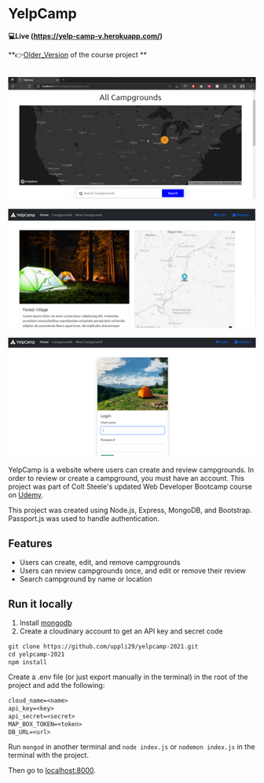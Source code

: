 # YelpCamp

**💻Live (https://yelp-camp-v.herokuapp.com/)**
<br/>

**👉[Older_Version](https://github.com/uppli29/yelpcamp) of the course project **
<br/>
<br/>

 <img src="./screenshots/index.png"> <br/><br/>
<img src="./screenshots/camp.png"> <br/><br/>
<img src="./screenshots/login.png"> <br/><br/>
YelpCamp is a website where users can create and review campgrounds. In order to review or create a campground, you must have an account. This project was part of Colt Steele's updated Web Developer Bootcamp course on [Udemy](https://www.udemy.com/course/the-web-developer-bootcamp/).  


This project was created using Node.js, Express, MongoDB, and Bootstrap. Passport.js was used to handle authentication.  

## Features
* Users can create, edit, and remove campgrounds
* Users can review campgrounds once, and edit or remove their review
* Search campground by name or location


## Run it locally
1. Install [mongodb](https://www.mongodb.com/)
2. Create a cloudinary account to get an API key and secret code

```
git clone https://github.com/uppli29/yelpcamp-2021.git
cd yelpcamp-2021
npm install
```

Create a .env file (or just export manually in the terminal) in the root of the project and add the following:  

```
cloud_name=<name>
api_key=<key>
api_secret=<secret>
MAP_BOX_TOKEN=<token>
DB_URL=<url>
```

Run ```mongod``` in another terminal and ```node index.js``` or ```nodemon index.js``` in the terminal with the project.  

Then go to [localhost:8000](http://localhost:8000/).